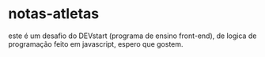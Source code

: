 # notas-atletas
este é um desafio do DEVstart (programa de ensino front-end), de logica de programação feito em javascript, espero que gostem.
